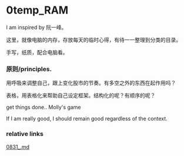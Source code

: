 # 0temp_RAM

I am inspired by 阮一峰。

这里，就像电脑的内存，存放每天的临时心得，有待一一整理到分类的目录。

手写，纸质，配合电脑看。

### 原则/principles.
用呼吸来调整自己，跟上变化股市的节奏。有多空之外的东西在起作用吗？

表格，用表格化来帮助自己设定框架。结构化的呢？有顺序的呢？

get things done.. Molly's game

If I am really good, I should remain good regardless of the context.



### relative links
[0831_.md](/Month201808_09/0831_.md)

